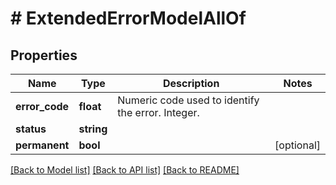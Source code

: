 # # ExtendedErrorModelAllOf

## Properties

Name | Type | Description | Notes
------------ | ------------- | ------------- | -------------
**error_code** | **float** | Numeric code used to identify the error. Integer. |
**status** | **string** |  |
**permanent** | **bool** |  | [optional]

[[Back to Model list]](../../README.md#models) [[Back to API list]](../../README.md#endpoints) [[Back to README]](../../README.md)
